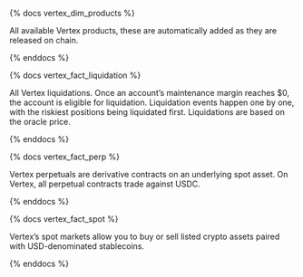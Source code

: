 {% docs vertex_dim_products %}

All available Vertex products, these are automatically added as they are released on chain.


{% enddocs %}

{% docs vertex_fact_liquidation %}

All Vertex liquidations. Once an account’s maintenance margin reaches $0, the account is eligible for liquidation. Liquidation events happen one by one, with the riskiest positions being liquidated first. Liquidations are based on the oracle price.


{% enddocs %}

{% docs vertex_fact_perp %}

Vertex perpetuals are derivative contracts on an underlying spot asset. On Vertex, all perpetual contracts trade against USDC.

{% enddocs %}

{% docs vertex_fact_spot %}

Vertex’s spot markets allow you to buy or sell listed crypto assets paired with USD-denominated stablecoins.

{% enddocs %}